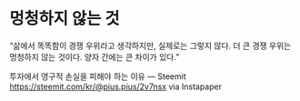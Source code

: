 # 멍청하지 않는 것

“삶에서 똑똑함이 경쟁 우위라고 생각하지만, 실제로는 그렇지 않다. 더 큰 경쟁 우위는 멍청하지 않는 것이다. 양자 간에는 큰 차이가 있다.”

투자에서 영구적 손실을 피해야 하는 이유 — Steemit
https://steemit.com/kr/@pius.pius/2v7nsx
via Instapaper
